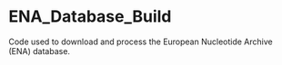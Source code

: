 # ENA_Database_Build
Code used to download and process the European Nucleotide Archive (ENA) database.
